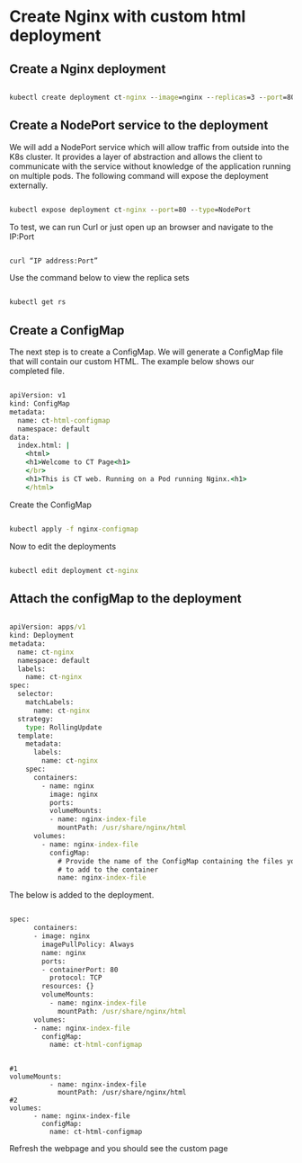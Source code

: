 # Create Nginx with custom html deployment

## Create a Nginx deployment

```cmd

kubectl create deployment ct-nginx --image=nginx --replicas=3 --port=80

```

## Create a NodePort service to the deployment

We will add a NodePort service which will allow traffic from outside into the K8s cluster. It provides a layer of abstraction and allows the client to communicate with the service without knowledge of the application running on multiple pods. The following command will expose the deployment externally.

```cmd

kubectl expose deployment ct-nginx --port=80 --type=NodePort

```

To test, we can run Curl or just open up an browser and navigate to the IP:Port 

```cmd

curl “IP address:Port”

```

Use the command below to view the replica sets

```cmd

kubectl get rs

```

## Create a ConfigMap

The next step is to create a ConfigMap. We will generate a ConfigMap file that will contain our custom HTML. The example below shows our completed file.

```cmd

apiVersion: v1
kind: ConfigMap
metadata:
  name: ct-html-configmap
  namespace: default
data:
  index.html: |
    <html>
    <h1>Welcome to CT Page<h1>
    </br>
    <h1>This is CT web. Running on a Pod running Nginx.<h1>
    </html>

```

Create the ConfigMap

```cmd

kubectl apply -f nginx-configmap

```

Now to edit the deployments

```cmd

kubectl edit deployment ct-nginx

```

## Attach the configMap to the deployment

```cmd

apiVersion: apps/v1
kind: Deployment
metadata:
  name: ct-nginx
  namespace: default
  labels: 
    name: ct-nginx
spec:
  selector:
    matchLabels:
      name: ct-nginx
  strategy:
    type: RollingUpdate
  template:
    metadata:
      labels:
        name: ct-nginx
    spec:
      containers:
        - name: nginx
          image: nginx
          ports:
          volumeMounts:
          - name: nginx-index-file
            mountPath: /usr/share/nginx/html
      volumes:
        - name: nginx-index-file
          configMap:
            # Provide the name of the ConfigMap containing the files you want
            # to add to the container
            name: nginx-index-file

```

The below is added to the deployment.

```cmd

spec:
      containers:
      - image: nginx
        imagePullPolicy: Always
        name: nginx
        ports:
        - containerPort: 80
          protocol: TCP
        resources: {}
        volumeMounts:
          - name: nginx-index-file
            mountPath: /usr/share/nginx/html
      volumes:
      - name: nginx-index-file
        configMap:
          name: ct-html-configmap

```

```

#1
volumeMounts:
          - name: nginx-index-file
            mountPath: /usr/share/nginx/html
#2
volumes:
      - name: nginx-index-file
        configMap:
          name: ct-html-configmap

```

Refresh the webpage and you should see the custom page
